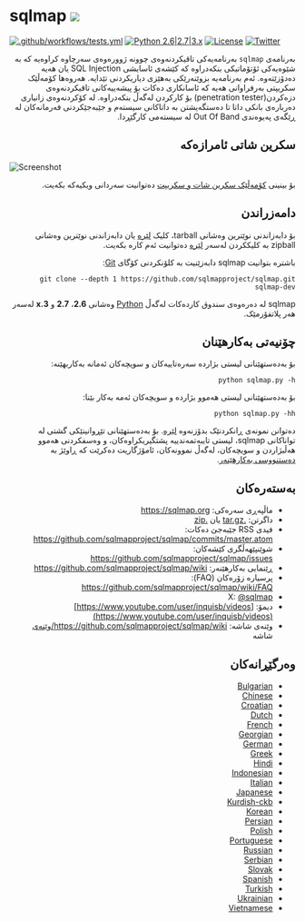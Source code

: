 # sqlmap ![](https://i.imgur.com/fe85aVR.png)

[![.github/workflows/tests.yml](https://github.com/sqlmapproject/sqlmap/actions/workflows/tests.yml/badge.svg)](https://github.com/sqlmapproject/sqlmap/actions/workflows/tests.yml) [![Python 2.6|2.7|3.x](https://img.shields.io/badge/python-2.6|2.7|3.x-yellow.svg)](https://www.python.org/) [![License](https://img.shields.io/badge/license-GPLv2-red.svg)](https://raw.githubusercontent.com/sqlmapproject/sqlmap/master/LICENSE) [![Twitter](https://img.shields.io/badge/twitter-@sqlmap-blue.svg)](https://twitter.com/sqlmap)


<div dir=rtl>



بەرنامەی `sqlmap` بەرنامەیەکی تاقیکردنەوەی چوونە ژوورەوەی سەرچاوە کراوەیە کە بە شێوەیەکی ئۆتۆماتیکی بنکەدراوە کە کێشەی ئاسایشی SQL Injection یان هەیە دەدۆزێتەوە. ئەم بەرنامەیە بزوێنەرێکی بەهێزی دیاریکردنی تێدایە. هەروەها کۆمەڵێک سکریپتی بەرفراوانی هەیە کە ئاسانکاری دەکات بۆ پیشەییەکانی تاقیکردنەوەی دزەکردن(penetration tester) بۆ کارکردن لەگەڵ بنکەدراوە. لە کۆکردنەوەی زانیاری دەربارەی بانکی داتا تا دەستگەیشتن بە داتاکانی سیستەم و جێبەجێکردنی فەرمانەکان لە ڕێگەی پەیوەندی Out Of Band لە سیستەمی کارگێڕدا.


سکرین شاتی ئامرازەکە 
----


<div dir=ltr>



![Screenshot](https://raw.github.com/wiki/sqlmapproject/sqlmap/images/sqlmap_screenshot.png)


<div dir=rtl>

بۆ بینینی [کۆمەڵێک سکرین شات و سکریپت](https://github.com/sqlmapproject/sqlmap/wiki/Screenshots) دەتوانیت سەردانی ویکیەکە بکەیت.


دامەزراندن
----

بۆ دابەزاندنی نوێترین وەشانی tarball، کلیک [لێرە](https://github.com/sqlmapproject/sqlmap/tarball/master) یان دابەزاندنی نوێترین وەشانی zipball بە کلیککردن لەسەر [لێرە](https://github.com/sqlmapproject/sqlmap/zipball/master) دەتوانیت ئەم کارە بکەیت.

باشترە بتوانیت sqlmap دابەزێنیت بە کلۆنکردنی کۆگای [Git](https://github.com/sqlmapproject/sqlmap):

    git clone --depth 1 https://github.com/sqlmapproject/sqlmap.git sqlmap-dev

sqlmap لە دەرەوەی سندوق کاردەکات لەگەڵ [Python](https://www.python.org/download/) وەشانی **2.6**، **2.7** و **3.x** لەسەر هەر پلاتفۆرمێک.

چۆنیەتی بەکارهێنان
----

بۆ بەدەستهێنانی لیستی بژاردە سەرەتاییەکان و سویچەکان ئەمانە بەکاربهێنە:

    python sqlmap.py -h

بۆ بەدەستهێنانی لیستی هەموو بژاردە و سویچەکان ئەمە بەکار بێنا:

    python sqlmap.py -hh

دەتوانن نمونەی ڕانکردنێک بدۆزنەوە [لێرە](https://asciinema.org/a/46601).
بۆ بەدەستهێنانی تێڕوانینێکی گشتی لە تواناکانی sqlmap، لیستی تایبەتمەندییە پشتگیریکراوەکان، و وەسفکردنی هەموو هەڵبژاردن و سویچەکان، لەگەڵ نموونەکان، ئامۆژگاریت دەکرێت کە ڕاوێژ بە [دەستنووسی بەکارهێنەر](https://github.com/sqlmapproject/sqlmap/wiki/Usage).

بەستەرەکان
----

* ماڵپەڕی سەرەکی: https://sqlmap.org
* داگرتن: [.tar.gz](https://github.com/sqlmapproject/sqlmap/tarball/master) یان [.zip](https://github.com/sqlmapproject/sqlmap/zipball/master)
* فیدی RSS جێبەجێ دەکات: https://github.com/sqlmapproject/sqlmap/commits/master.atom
* شوێنپێهەڵگری کێشەکان: https://github.com/sqlmapproject/sqlmap/issues
* ڕێنمایی بەکارهێنەر: https://github.com/sqlmapproject/sqlmap/wiki
* پرسیارە زۆرەکان (FAQ): https://github.com/sqlmapproject/sqlmap/wiki/FAQ
* X: [@sqlmap](https://twitter.com/sqlmap)
* دیمۆ: [https://www.youtube.com/user/inquisb/videos](https://www.youtube.com/user/inquisb/videos)
* وێنەی شاشە: https://github.com/sqlmapproject/sqlmap/wiki/وێنەی شاشە

وەرگێڕانەکان
----

* [Bulgarian](https://github.com/sqlmapproject/sqlmap/blob/master/doc/translations/README-bg-BG.md)
* [Chinese](https://github.com/sqlmapproject/sqlmap/blob/master/doc/translations/README-zh-CN.md)
* [Croatian](https://github.com/sqlmapproject/sqlmap/blob/master/doc/translations/README-hr-HR.md)
* [Dutch](https://github.com/sqlmapproject/sqlmap/blob/master/doc/translations/README-nl-NL.md)
* [French](https://github.com/sqlmapproject/sqlmap/blob/master/doc/translations/README-fr-FR.md)
* [Georgian](https://github.com/sqlmapproject/sqlmap/blob/master/doc/translations/README-ka-GE.md)
* [German](https://github.com/sqlmapproject/sqlmap/blob/master/doc/translations/README-de-DE.md)
* [Greek](https://github.com/sqlmapproject/sqlmap/blob/master/doc/translations/README-gr-GR.md)
* [Hindi](https://github.com/sqlmapproject/sqlmap/blob/master/doc/translations/README-in-HI.md)
* [Indonesian](https://github.com/sqlmapproject/sqlmap/blob/master/doc/translations/README-id-ID.md)
* [Italian](https://github.com/sqlmapproject/sqlmap/blob/master/doc/translations/README-it-IT.md)
* [Japanese](https://github.com/sqlmapproject/sqlmap/blob/master/doc/translations/README-ja-JP.md)
* [Kurdish-ckb](https://github.com/sqlmapproject/sqlmap/blob/master/doc/translations/README-ckb-KU.md)
* [Korean](https://github.com/sqlmapproject/sqlmap/blob/master/doc/translations/README-ko-KR.md)
* [Persian](https://github.com/sqlmapproject/sqlmap/blob/master/doc/translations/README-fa-IR.md)
* [Polish](https://github.com/sqlmapproject/sqlmap/blob/master/doc/translations/README-pl-PL.md)
* [Portuguese](https://github.com/sqlmapproject/sqlmap/blob/master/doc/translations/README-pt-BR.md)
* [Russian](https://github.com/sqlmapproject/sqlmap/blob/master/doc/translations/README-ru-RU.md)
* [Serbian](https://github.com/sqlmapproject/sqlmap/blob/master/doc/translations/README-rs-RS.md)
* [Slovak](https://github.com/sqlmapproject/sqlmap/blob/master/doc/translations/README-sk-SK.md)
* [Spanish](https://github.com/sqlmapproject/sqlmap/blob/master/doc/translations/README-es-MX.md)
* [Turkish](https://github.com/sqlmapproject/sqlmap/blob/master/doc/translations/README-tr-TR.md)
* [Ukrainian](https://github.com/sqlmapproject/sqlmap/blob/master/doc/translations/README-uk-UA.md)
* [Vietnamese](https://github.com/sqlmapproject/sqlmap/blob/master/doc/translations/README-vi-VN.md)

